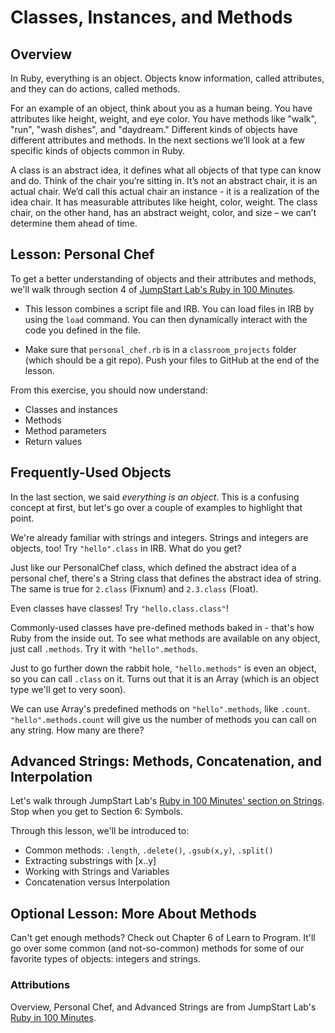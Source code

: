 # Classes, Instances, and Methods

## Overview
In Ruby, everything is an object. Objects know information, called attributes, and they can do actions, called methods.

For an example of an object, think about you as a human being. You have attributes like height, weight, and eye color. You have methods like "walk", "run", "wash dishes", and "daydream." Different kinds of objects have different attributes and methods. In the next sections we’ll look at a few specific kinds of objects common in Ruby.

A class is an abstract idea, it defines what all objects of that type can know and do. Think of the chair you’re sitting in. It’s not an abstract chair, it is an actual chair. We’d call this actual chair an instance - it is a realization of the idea chair. It has measurable attributes like height, color, weight. The class chair, on the other hand, has an abstract weight, color, and size – we can’t determine them ahead of time.

## Lesson: Personal Chef
To get a better understanding of objects and their attributes and methods, we'll walk through section 4 of [JumpStart Lab's Ruby in 100 Minutes](http://tutorials.jumpstartlab.com/projects/ruby_in_100_minutes.html#4.-objects,-attributes,-and-methods). 

* This lesson combines a script file and IRB. You can load files in IRB by using the `load` command. You can then dynamically interact with the code you defined in the file. 

* Make sure that `personal_chef.rb` is in a `classroom_projects` folder (which should be a git repo). Push your files to GitHub at the end of the lesson.

From this exercise, you should now understand:  

* Classes and instances
* Methods
* Method parameters
* Return values

## Frequently-Used Objects
In the last section, we said *everything is an object*. This is a confusing concept at first, but let's go over a couple of examples to highlight that point.

We're already familiar with strings and integers. Strings and integers are objects, too! Try `"hello".class` in IRB. What do you get? 

Just like our PersonalChef class, which defined the abstract idea of a personal chef, there's a String class that defines the abstract idea of string. The same is true for `2.class` (Fixnum) and `2.3.class` (Float). 

Even classes have classes! Try `"hello.class.class"`!

Commonly-used classes have pre-defined methods baked in - that's how Ruby from the inside out. To see what methods are available on any object, just call `.methods`. Try it with `"hello".methods`. 

Just to go further down the rabbit hole, `"hello.methods"` is even an object, so you can call `.class` on it. Turns out that it is an Array (which is an object type we'll get to very soon). 

We can use Array's predefined methods on `"hello".methods`, like `.count`. `"hello".methods.count` will give us the number of methods you can call on any string. How many are there?

## Advanced Strings: Methods, Concatenation, and Interpolation
Let's walk through JumpStart Lab's [Ruby in 100 Minutes' section on Strings](http://tutorials.jumpstartlab.com/projects/ruby_in_100_minutes.html#5.-strings). Stop when you get to Section 6: Symbols.

Through this lesson, we'll be introduced to:  

* Common methods: `.length`, `.delete()`, `.gsub(x,y)`, `.split()`
* Extracting substrings with [x..y]
* Working with Strings and Variables
* Concatenation versus Interpolation

## Optional Lesson: More About Methods
Can't get enough methods? Check out Chapter 6 of Learn to Program. It'll go over some common (and not-so-common) methods for some of our favorite types of objects: integers and strings. 

### Attributions
Overview, Personal Chef, and Advanced Strings are from JumpStart Lab's [Ruby in 100 Minutes](http://tutorials.jumpstartlab.com/projects/ruby_in_100_minutes.html).